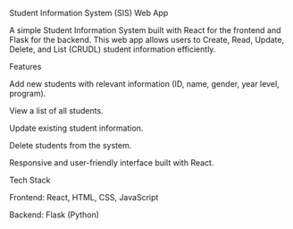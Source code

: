 Student Information System (SIS) Web App

A simple Student Information System built with React for the frontend and Flask for the backend. This web app allows users to Create, Read, Update, Delete, and List (CRUDL) student information efficiently.

Features

Add new students with relevant information (ID, name, gender, year level, program).

View a list of all students.

Update existing student information.

Delete students from the system.

Responsive and user-friendly interface built with React.

Tech Stack

Frontend: React, HTML, CSS, JavaScript

Backend: Flask (Python)
